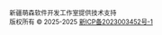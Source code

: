 <br />
<footer style="font-size: 0.8em;">
新疆萌森软件开发工作室提供技术支持  <br />
版权所有 © 2025-2025 <a href="https://beian.miit.gov.cn" rel="noreferrer" target="_blank">新ICP备2023003452号-1</a>
</footer>